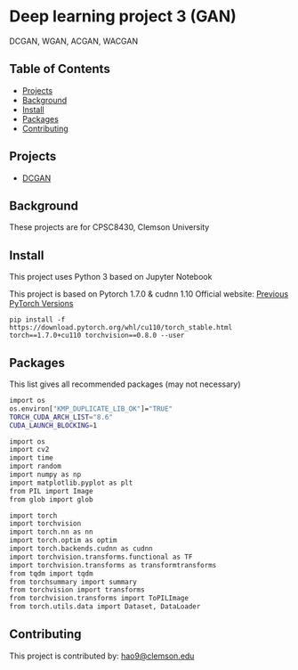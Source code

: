 # Deep learning project 3 (GAN)
DCGAN, WGAN, ACGAN, WACGAN

## Table of Contents
- [Projects](#projects)
- [Background](#background)
- [Install](#install)
- [Packages](#packages)
- [Contributing](#contributing)


## Projects
- [DCGAN](DCGAN.py)



## Background
These projects are for CPSC8430, Clemson University



## Install
This project uses Python 3 based on Jupyter Notebook

This project is based on Pytorch 1.7.0 & cudnn 1.10
Official website: <a href="https://pytorch.org/get-started/previous-versions/">Previous PyTorch Versions</a>
```
pip install -f https://download.pytorch.org/whl/cu110/torch_stable.html torch==1.7.0+cu110 torchvision==0.8.0 --user
```



## Packages
This list gives all recommended packages (may not necessary)
```sh
import os
os.environ["KMP_DUPLICATE_LIB_OK"]="TRUE"
TORCH_CUDA_ARCH_LIST="8.6"
CUDA_LAUNCH_BLOCKING=1

import os
import cv2
import time
import random
import numpy as np
import matplotlib.pyplot as plt
from PIL import Image
from glob import glob

import torch
import torchvision
import torch.nn as nn
import torch.optim as optim
import torch.backends.cudnn as cudnn
import torchvision.transforms.functional as TF
import torchvision.transforms as transformtransforms
from tqdm import tqdm
from torchsummary import summary
from torchvision import transforms
from torchvision.transforms import ToPILImage
from torch.utils.data import Dataset, DataLoader
```



## Contributing
This project is contributed by: 
<a href="hao9@g.clemson.edu">hao9@clemson.edu</a>
